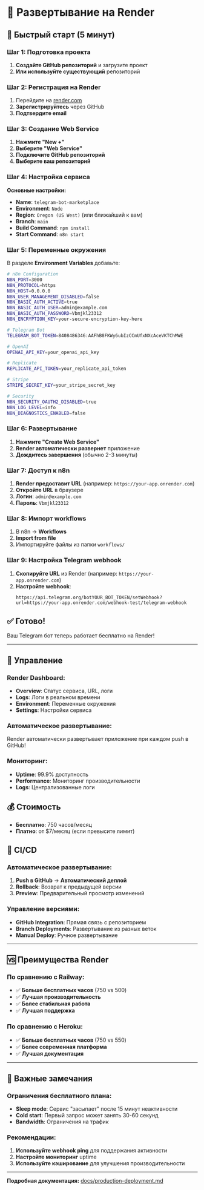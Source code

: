# 🎨 Развертывание на Render

## 🚀 Быстрый старт (5 минут)

### Шаг 1: Подготовка проекта

1. **Создайте GitHub репозиторий** и загрузите проект
2. **Или используйте существующий** репозиторий

### Шаг 2: Регистрация на Render

1. Перейдите на [render.com](https://render.com)
2. **Зарегистрируйтесь** через GitHub
3. **Подтвердите email**

### Шаг 3: Создание Web Service

1. **Нажмите "New +"**
2. **Выберите "Web Service"**
3. **Подключите GitHub репозиторий**
4. **Выберите ваш репозиторий**

### Шаг 4: Настройка сервиса

**Основные настройки:**
- **Name**: `telegram-bot-marketplace`
- **Environment**: `Node`
- **Region**: `Oregon (US West)` (или ближайший к вам)
- **Branch**: `main`
- **Build Command**: `npm install`
- **Start Command**: `n8n start`

### Шаг 5: Переменные окружения

В разделе **Environment Variables** добавьте:

```bash
# n8n Configuration
N8N_PORT=3000
N8N_PROTOCOL=https
N8N_HOST=0.0.0.0
N8N_USER_MANAGEMENT_DISABLED=false
N8N_BASIC_AUTH_ACTIVE=true
N8N_BASIC_AUTH_USER=admin@example.com
N8N_BASIC_AUTH_PASSWORD=Vbmjkl23312
N8N_ENCRYPTION_KEY=your-secure-encryption-key-here

# Telegram Bot
TELEGRAM_BOT_TOKEN=8408486346:AAFhB8FKWy6ubIzCCmUfxNXcAceVKTChMWE

# OpenAI
OPENAI_API_KEY=your_openai_api_key

# Replicate
REPLICATE_API_TOKEN=your_replicate_api_token

# Stripe
STRIPE_SECRET_KEY=your_stripe_secret_key

# Security
N8N_SECURITY_OAUTH2_DISABLED=true
N8N_LOG_LEVEL=info
N8N_DIAGNOSTICS_ENABLED=false
```

### Шаг 6: Развертывание

1. **Нажмите "Create Web Service"**
2. **Render автоматически развернет** приложение
3. **Дождитесь завершения** (обычно 2-3 минуты)

### Шаг 7: Доступ к n8n

1. **Render предоставит URL** (например: `https://your-app.onrender.com`)
2. **Откройте URL** в браузере
3. **Логин**: `admin@example.com`
4. **Пароль**: `Vbmjkl23312`

### Шаг 8: Импорт workflows

1. В n8n → **Workflows**
2. **Import from file**
3. Импортируйте файлы из папки `workflows/`

### Шаг 9: Настройка Telegram webhook

1. **Скопируйте URL** из Render (например: `https://your-app.onrender.com`)
2. **Настройте webhook**:
   ```
   https://api.telegram.org/botYOUR_BOT_TOKEN/setWebhook?url=https://your-app.onrender.com/webhook-test/telegram-webhook
   ```

## ✅ Готово!

Ваш Telegram бот теперь работает бесплатно на Render!

---

## 🔧 Управление

### Render Dashboard:

- **Overview**: Статус сервиса, URL, логи
- **Logs**: Логи в реальном времени
- **Environment**: Переменные окружения
- **Settings**: Настройки сервиса

### Автоматическое развертывание:

Render автоматически развертывает приложение при каждом push в GitHub!

### Мониторинг:

- **Uptime**: 99.9% доступность
- **Performance**: Мониторинг производительности
- **Logs**: Централизованные логи

## 💰 Стоимость

- **Бесплатно**: 750 часов/месяц
- **Платно**: от $7/месяц (если превысите лимит)

## 🔄 CI/CD

### Автоматическое развертывание:

1. **Push в GitHub** → **Автоматический деплой**
2. **Rollback**: Возврат к предыдущей версии
3. **Preview**: Предварительный просмотр изменений

### Управление версиями:

- **GitHub Integration**: Прямая связь с репозиторием
- **Branch Deployments**: Развертывание из разных веток
- **Manual Deploy**: Ручное развертывание

---

## 🆚 Преимущества Render

### По сравнению с Railway:
- ✅ **Больше бесплатных часов** (750 vs 500)
- ✅ **Лучшая производительность**
- ✅ **Более стабильная работа**
- ✅ **Лучшая поддержка**

### По сравнению с Heroku:
- ✅ **Больше бесплатных часов** (750 vs 550)
- ✅ **Более современная платформа**
- ✅ **Лучшая документация**

---

## 🚨 Важные замечания

### Ограничения бесплатного плана:
- **Sleep mode**: Сервис "засыпает" после 15 минут неактивности
- **Cold start**: Первый запрос может занять 30-60 секунд
- **Bandwidth**: Ограничения на трафик

### Рекомендации:
1. **Используйте webhook ping** для поддержания активности
2. **Настройте мониторинг** uptime
3. **Используйте кэширование** для улучшения производительности

---

**Подробная документация:** [docs/production-deployment.md](docs/production-deployment.md) 